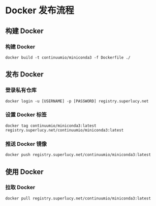 # Docker 发布流程

## 构建 Docker 

### 构建 Docker
```
docker build -t continuumio/miniconda3 -f Dockerfile ./
```

## 发布 Docker

### 登录私有仓库
```
docker login -u [USERNAME] -p [PASSWORD] registry.superlucy.net
```

### 设置 Docker 标签
```
docker tag continuumio/miniconda3:latest registry.superlucy.net/continuumio/miniconda3:latest
```

### 推送 Docker 镜像
```
docker push registry.superlucy.net/continuumio/miniconda3:latest
```

## 使用 Docker

### 拉取 Docker
```
docker pull registry.superlucy.net/continuumio/miniconda3:latest
```
